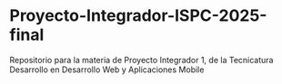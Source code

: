 # Proyecto-Integrador-ISPC-2025-final
Repositorio para la materia de Proyecto Integrador 1, de la Tecnicatura Desarrollo en Desarrollo Web y Aplicaciones Mobile
